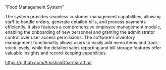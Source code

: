 "Food Management System"

The system provides seamless customer management capabilities, allowing staff to handle orders, generate detailed bills, and process payments efficiently. It also features a comprehensive employee management module, enabling the onboarding of new personnel and granting the administrator control over user access permissions. The software's inventory management functionality allows users to easily add menu items and track stock levels, while the detailed sales reporting and bill storage features offer valuable insights and record-keeping capabilities.

https://github.com/AnushanDharmarathna
